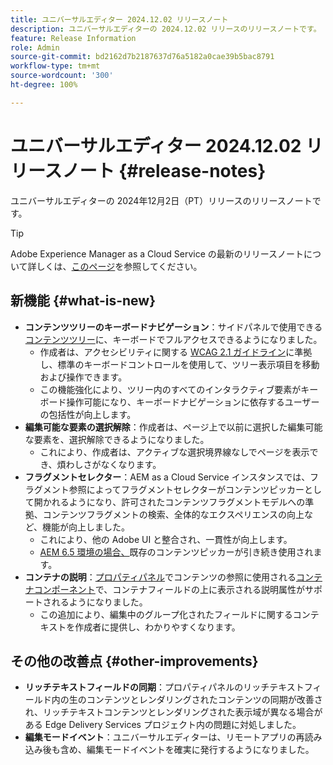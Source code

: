 ```yaml
---
title: ユニバーサルエディター 2024.12.02 リリースノート
description: ユニバーサルエディターの 2024.12.02 リリースのリリースノートです。
feature: Release Information
role: Admin
source-git-commit: bd2162d7b2187637d76a5182a0cae39b5bac8791
workflow-type: tm+mt
source-wordcount: '300'
ht-degree: 100%

---
```



# ユニバーサルエディター 2024.12.02 リリースノート {#release-notes}

ユニバーサルエディターの 2024年12月2日（PT）リリースのリリースノートです。

>[!TIP]
>
>Adobe Experience Manager as a Cloud Service の最新のリリースノートについて詳しくは、[このページ](/help/release-notes/release-notes-cloud/release-notes-current.md)を参照してください。

## 新機能 {#what-is-new}

* **コンテンツツリーのキーボードナビゲーション**：サイドパネルで使用できる[コンテンツツリー](/help/sites-cloud/authoring/universal-editor/navigation.md#content-tree-mode)に、キーボードでフルアクセスできるようになりました。
   * 作成者は、アクセシビリティに関する [WCAG 2.1 ガイドライン](/help/sites-cloud/authoring/page-editor/accessible-content.md)に準拠し、標準のキーボードコントロールを使用して、ツリー表示項目を移動および操作できます。
   * この機能強化により、ツリー内のすべてのインタラクティブ要素がキーボード操作可能になり、キーボードナビゲーションに依存するユーザーの包括性が向上します。
* **編集可能な要素の選択解除**：作成者は、ページ上で以前に選択した編集可能な要素を、選択解除できるようになりました。
   * これにより、作成者は、アクティブな選択境界線なしでページを表示でき、煩わしさがなくなります。
* **フラグメントセレクター**：AEM as a Cloud Service インスタンスでは、フラグメント参照によってフラグメントセレクターがコンテンツピッカーとして開かれるようになり、許可されたコンテンツフラグメントモデルへの準拠、コンテンツフラグメントの検索、全体的なエクスペリエンスの向上など、機能が向上しました。
   * これにより、他の Adobe UI と整合され、一貫性が向上します。
   * [AEM 6.5 環境の場合、](https://experienceleague.adobe.com/ja/docs/experience-manager-65/content/implementing/developing/headless/universal-editor/introduction)既存のコンテンツピッカーが引き続き使用されます。
* **コンテナの説明**：[プロパティパネル](/help/sites-cloud/authoring/universal-editor/navigation.md#properties-panel-properties-rail)でコンテンツの参照に使用される[コンテナコンポーネント](/help/implementing/universal-editor/field-types.md#container)で、コンテナフィールドの上に表示される説明属性がサポートされるようになりました。
   * この追加により、編集中のグループ化されたフィールドに関するコンテキストを作成者に提供し、わかりやすくなります。

## その他の改善点 {#other-improvements}

* **リッチテキストフィールドの同期**：プロパティパネルのリッチテキストフィールド内の生のコンテンツとレンダリングされたコンテンツの同期が改善され、リッチテキストコンテンツとレンダリングされた表示域が異なる場合がある Edge Delivery Services プロジェクト内の問題に対処しました。
* **編集モードイベント**：ユニバーサルエディターは、リモートアプリの再読み込み後も含め、編集モードイベントを確実に発行するようになりました。
